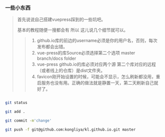 ### 一些小东西

> 首先说说自己搭建vuepress踩到的一些坑吧。
>
> 基本的教程随便一搜都会有 所以 这儿说几个细节就可以。
>
> > 1.  github.io库的前边的username必须是你的用户名，否则，每次发布都会出错。
> > 2. vue-press的库Source必须选择第二个选项 master branch/docs folder
> > 3. vue-press github.io的库必须对应两个源 第二个库对应的远程（或者线上的仓库）是dist文件夹。
> > 4. favicon刚开始设置的时候，可能会不显示，怎么刷新都没用，重启服务也没有用。正确的做法就是静置一天，第二天刷新自己就好了。
>



```bash

git status

git add .

git commit -m'change'

git push -f git@github.com:kongliya/kl.github.io.git master
```

